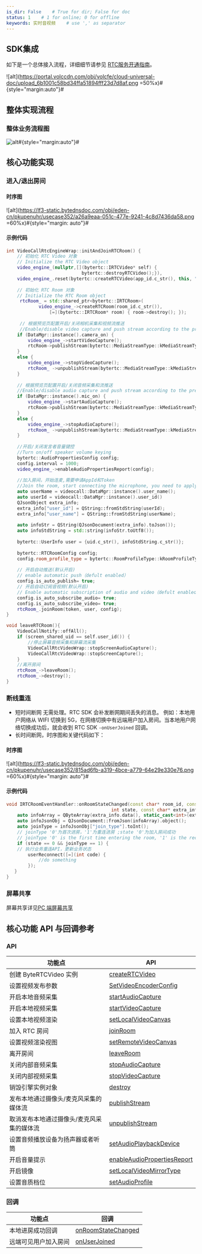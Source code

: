 ```yaml
---
is_dir: False    # True for dir; False for doc
status: 1    # 1 for online; 0 for offline
keywords: 实时音视频    # use ',' as separator
---
```


## SDK集成

如下是一个总体接入流程，详细细节请参见 [RTC服务开通指南](69865)。

![alt](https://portal.volccdn.com/obj/volcfe/cloud-universal-doc/upload_6b1001c58bd34ffa51894fff23d7d8af.png =50%x)#{style="margin:auto"}#

## 整体实现流程

### 整体业务流程图

![alt](https://portal.volccdn.com/obj/volcfe/cloud-universal-doc/upload_223dd0edf4c045bf50f7ad2bf6552837.png)#{style="margin:auto"}#

## 核心功能实现
### 进入/退出房间

#### 时序图

![alt](https://lf3-static.bytednsdoc.com/obj/eden-cn/pkupenuhr/usecase352/a26a9eaa-051c-477e-9241-4c8d7436da58.png =60%x)#{style="margin: auto"}#

#### 示例代码

```cpp
int VideoCallRtcEngineWrap::initAndJoinRTCRoom() {
    // 初始化 RTC Video 对象
    // Initialize the RTC Video object
    video_engine_(nullptr,[](bytertc::IRTCVideo* self) {
                            bytertc::destroyRTCVideo();}),
    video_engine_.reset(bytertc::createRTCVideo(app_id.c_str(), this, ""));
    
    // 初始化 RTC Room 对象
    // Initialize the RTC Room object
     rtcRoom_ = std::shared_ptr<bytertc::IRTCRoom>(
            video_engine_->createRTCRoom(room_id.c_str()),
                [=](bytertc::IRTCRoom* room) { room->destroy(); });
                
     // 根据预览页配置开启/关闭相机采集和视频流推送
     //Enable/disable video capture and push stream according to the preview page configuration
    if (DataMgr::instance().camera_on) {
        video_engine_->startVideoCapture();
        rtcRoom->publishStream(bytertc::MediaStreamType::kMediaStreamTypeVideo);
    }
    else {
        video_engine_->stopVideoCapture();
        rtcRoom_ ->unpublishStream(bytertc::MediaStreamType::kMediaStreamTypeVideo);
    }
   
    // 根据预览页配置开启/关闭音频采集和流推送
    //Enable/disable audio capture and push stream according to the preview page configuration
    if (DataMgr::instance().mic_on) {
        video_engine_->startAudioCapture();
        rtcRoom->publishStream(bytertc::MediaStreamType::kMediaStreamTypeAudio);
    }
    else {
        video_engine_->stopAudioCapture();
        rtcRoom_ ->unpublishStream(bytertc::MediaStreamType::kMediaStreamTypeAudio);
    }
    
    //开启/关闭发言者音量键控
    //Turn on/off speaker volume keying
    bytertc::AudioPropertiesConfig config;
    config.interval = 1000;
    video_engine_->enableAudioPropertiesReport(config);
    
    //加入房间，开始连麦,需要申请AppId和Token
    //Join the room, start connecting the microphone, you need to apply for AppId and Token
    auto userName = videocall::DataMgr::instance().user_name();
    auto userId = videocall::DataMgr::instance().user_id()
    QJsonObject extra_info;
    extra_info["user_id"] = QString::fromStdString(userId);
    extra_info["user_name"] = QString::fromStdString(userName);
      
    auto infoStr = QString(QJsonDocument(extra_info).toJson());
    auto infoStdString = std::string(infoStr.toUtf8());
    
    bytertc::UserInfo user = {uid.c_str(), infoStdString.c_str()};
    
    bytertc::RTCRoomConfig config;
    config.room_profile_type = bytertc::RoomProfileType::kRoomProfileTypeCommunication;
   
    // 开启自动推送(默认开启)
    // enable automatic push（defult enabled）
    config.is_auto_publish= true;
    // 开启自动订阅音视频(默认开启)
    // Enable automatic subscription of audio and video（defult enabled）
    config.is_auto_subscribe_audio= true;
    config.is_auto_subscribe_video= true;
    rtcRoom_.joinRoom(token, user, config);
}
```

```cpp
void leaveRTCRoom(){
    VideoCallNotify::offAll();
    if (screen_shared_uid == self.user_id()) {
        //停止屏幕音频采集和屏幕流采集
        VideoCallRtcVideoWrap::stopScreenAudioCapture();
        VideoCallRtcVideoWrap::stopScreenCapture();
    }
    //离开房间
    rtcRoom_->leaveRoom();
    rtcRoom_->destroy();
}
```

### 断线重连

- 短时间断网
无需处理。RTC SDK 会补发断网期间丢失的消息。
例如：本地用户网络从 WIFI 切换到 5G，在网络切换中有远端用户加入房间。当本地用户网络切换成功后，就会收到 RTC SDK `-onUserJoined` 回调。
- 长时间断网，时序图和关键代码如下：

#### 时序图

![alt](https://lf3-static.bytednsdoc.com/obj/eden-cn/pkupenuhr/usecase352/815ad6fb-a319-4bce-a779-64e29e330e76.png =60%x)#{style="margin: auto"}#

#### 示例代码

```cpp
void IRTCRoomEventHandler::onRoomStateChanged(const char* room_id, const char* uid,
                                       int state, const char* extra_info) {
    auto infoArray = QByteArray(extra_info.data(), static_cast<int>(extra_info.size()));
    auto infoJsonObj = QJsonDocument::fromJson(infoArray).object();
    auto joinType = infoJsonObj["join_type"].toInt();
    // joinType '0'为首次进房，'1'为重连进房 ;state '0'为加入房间成功
    // joinType '0' is the first time entering the room, '1' is the reconnection entering the room; state '0' means join the room successfully
    if (state == 0 && joinType == 1) {
    // 执行业务重连API，更新业务状态
        userReconnect([=](int code) {
            //do something
        });
   }
}
```

### 屏幕共享

屏幕共享详见[PC 端屏幕共享](70144)

## 核心功能 API 与回调参考 

### API

|  功能点 | API  |
| --- | --- |
| 创建 ByteRTCVideo 实例 |[createRTCVideo](Windows-api#creatertcvideo) |
| 设置视频发布参数 | [SetVideoEncoderConfig](Windows-api#setvideoencoderconfig) |
| 开启本地音频采集 | [startAudioCapture](Windows-api#startaudiocapture)|
| 开启本地视频采集 | [startVideoCapture](Windows-api#startvideocapture)|
| 设置本地视频渲染 | [setLocalVideoCanvas](Windows-api#setlocalvideocanvas) |
| 加入 RTC 房间 | [joinRoom](Windows-api#joinroom) |
| 设置视频渲染视图 |[setRemoteVideoCanvas](Windows-api#setremotevideocanvas) |
| 离开房间 | [leaveRoom](Windows-api#leaveroom)|
| 关闭内部音频采集 |   [stopAudioCapture](Windows-api#stopaudiocapture) |
| 关闭内部视频采集 | [stopVideoCapture](Windows-api#stopvideocapture) |
| 销毁引擎实例对象 | [destroy](Windows-api#destroy) |
| 发布本地通过摄像头/麦克风采集的媒体流 | [publishStream](Windows-api#publishstream) |
| 取消发布本地通过摄像头/麦克风采集的媒体流 | [unpublishStream](Windows-api#unpublishstream)   |
| 设置音频播放设备为扬声器或者听筒 | [setAudioPlaybackDevice](Windows-api#setaudioplaybackdevice) |
| 开启音量提示 | [enableAudioPropertiesReport](Windows-api#enableaudiopropertiesreport)|
| 开启镜像 |  [setLocalVideoMirrorType](Windows-api#setlocalvideomirrortype)  |
| 设置音质档位 |[setAudioProfile](Windows-api#setaudioprofile)|

### 回调

|  功能点 | 回调  |
| --- | --- |
| 本地进房成功回调 | [onRoomStateChanged](Windows-callback#onroomstatechanged)  |
| 远端可见用户加入房间 | [onUserJoined](Windows-callback#onuserjoined)|